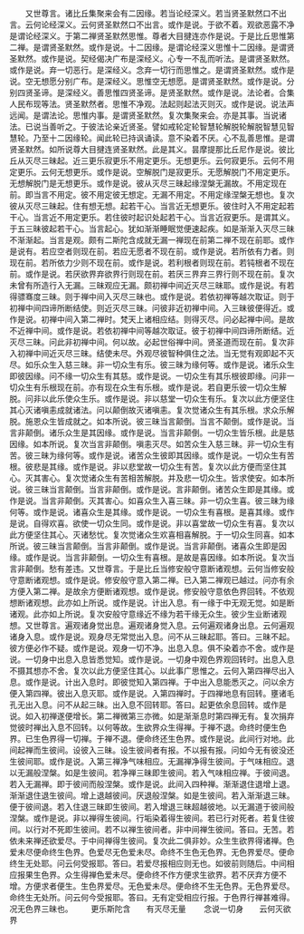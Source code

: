 <!-- { "loadSidebar": true } -->
　　又世尊言。诸比丘集聚来会有二因缘。若当论经深义。若当贤圣默然口不出言。云何论经深义。云何贤圣默然口不出言。或作是说。于欲不着。观欲恶露不净是谓论经深义。于第二禅贤圣默然思惟。尊者大目揵连亦作是说。于是比丘思惟第二禅。是谓贤圣默然。或作是说。十二因缘。是谓论经深义思惟十二因缘。是谓贤圣默然。或作是说。契经偈决广布是深经义。心专一不乱而听法。是谓贤圣默然。或作是说。弃一切恶行。是深经义。念弃一切行而思惟之。是谓贤圣默然。或作是说。空无想愿分别广布。是深经义。思惟空无想愿。是谓贤圣默然。或作是说。分别四贤圣谛。是深经义。善思惟四贤圣谛。是贤圣默然。或作是说。法论者。合集人民布现等法。贤圣默然者。思惟不净观。法起则起法灭则灭。或作是说。说法声远闻。是谓法论。思惟内事。是谓贤圣默然。复次集聚来会。亦是其事。当说诸法。已说当善听之。于彼法论亲近贤圣。譬如戒轮定轮智慧轮解脱轮解脱智慧见智慧轮。乃至十二因缘轮。闻此轮已持讽诵读。意不染着不厌。心不乱善思惟。是谓贤圣默然。如所说尊大目揵连贤圣默然。此是其义。昙摩提那比丘尼作是说。彼比丘从灭尽三昧起。近三更乐寂更乐不用定更乐。无想更乐。云何寂更乐。云何不用定更乐。云何无想更乐。或作是说。空解脱门是寂更乐。无愿解脱门不用定更乐。无想解脱门是无想更乐。或作是说。彼从灭尽三昧起缘涅槃无漏故。不用定现在前。即当言不用定。彼不用定彼无想定。无漏不用定。不用定缘涅槃无想也。复次彼从灭尽三昧起。住有想无想。起若干心。当言近无想更乐。彼住时入不用定起若干心。当言近不用定更乐。若住彼时起识处起若干心。当言近寂更乐。是谓其义。于五三昧彼起若干心。当言起心。犹如渐渐睡眠觉便速起疾。如是渐渐入灭尽三昧不渐渐起。当言是观。颇有二斯陀含成就无漏一禅现在前第二禅不现在前耶。或作是说有。若应空者则现在前。若应无愿者不现在前。或作是说。若所依有力者。则现在前。若所依力少则不现在前。或作是说。若利根者则现在前。若钝根者不现在前。或作是说。若厌欲界弃欲界行则现在前。若厌三界弃三界行则不现在前。复次未曾有所造行入无漏。三昧观应无漏。颇初禅中间近灭尽三昧耶。或作是说。有若得骠骞度三昧。则于禅中间入灭尽三昧也。或作是说。若依初禅等越次取证。则于初禅中间四谛所断结使。则近灭尽三昧。问彼非近初禅中间。入三昧彼便得近。或作是说。初禅中间入第二禅时。梵天上诸相应结。则得灭尽。问必起禅中间。是故不近禅中间。或作是说。若依初禅中间等越次取证。彼于初禅中间四谛所断结。近灭尽三昧。问此非初禅中间。何以故。必起世俗禅中间。贤圣道而现在前。复次非入初禅中间近灭尽三昧。结使未尽。外观尽彼智种俱住之法。当无觉有观即起不灭尽。如乐众生入慈三昧。非一切众生有乐。彼三昧为缘何等。或作是说。诸乐众生即彼因缘。问不缘一切众生有其慈。或作是说。一切众生有其乐根彼即缘。问非一切众生有乐根现在前。亦有现在众生有乐根。或作是说。若自更乐彼一切众生解脱。问非以此乐使众生乐。或作是说。非以慈堂一切众生有乐。复次以此方便坚住其心灭诸嗔恚成就诸法。问以颠倒故灭诸嗔恚。复次觉诸众生有其乐根。求众乐解脱。施恩众生皆成就之。如本所说。彼三昧当言颠倒。当言不颠倒。或作是说。当言非颠倒。诸乐众生是其因缘。或作是说。当言非颠倒。一切众生皆乐根。此是慈因缘。如本所说。复次当言非颠倒。嗔恚灭尽。如苦众生入慈三昧。非一切众生有苦。彼三昧为缘何等。或作是说。诸苦众生彼即其因缘。或作是说。一切众生有苦根。彼悲是其缘。或作是说。非以悲堂故一切众生有苦。复次以此方便而坚住其心。灭其害心。复次觉诸众生有苦相苦解脱。并及悲一切众生。皆求使安。如本所说。彼三昧当言颠倒。当言非颠倒。或作是说。言非颠倒。诸苦众生即是其缘。或作是说。当言非颠倒。灭其害心。如喜众生入喜三昧。非一切众生喜。彼三昧为缘何等。或作是说。诸喜众生是其缘。或作是说。一切众生有喜根。是喜其缘。或作是说。自得欢喜。欲使一切众生同。或作是说。非以喜堂故一切众生有喜。复次以此方便坚住其心。灭诸愁忧。复次觉诸众生欢喜相喜解脱。于一切众生同喜。如本所说。彼三昧当言颠倒。当言非颠倒。或作是说。当言非颠倒。诸喜众生即是因缘。或作是说。当言非颠倒。一切众生有喜根。是故是喜因缘。如本所说。复次当言非颠倒。愁有差违。又世尊言。于是比丘当修安般守意断诸观想。云何当修安般守意断诸观想。或作是说。修安般守意入第二禅。已入第二禅观已越过。问亦有余方便入第二禅。是故余方便断诸观想。或作是说。修安般守意依色界回转。不依观想断诸观想。此亦如上所说。或作是说。计出入息。有一缘于中无观无觉。如是断诸观。此亦如上所说。复次安般守意缘近不缘为若干缘无众生。彼少生业断诸观想。又世尊言。遍观诸身觉出息。遍观诸身觉入息。云何遍观诸身出息。云何遍观诸身入息。或作是说。观身尽无常觉出入息。问不从三昧起耶。答曰。三昧不起。彼方便必作不疑。或作是说。观身一切不净。出息入息。俱不染着亦不舍。或作是说。一切身中出息入息皆悉觉知。或作是说。一切身中观色界观回转时。出息入息不摄其想亦不舍。复次以此方便坚住其心。以此事广思惟之。云何入第四禅尽出入息。或作是说。计出入息时。即彼觉知入第四禅。于中出入息能悉灭之。问以余方便入第四禅。彼出入息灭耶。或作是说。入第四禅时。于四禅地息有回转。壅诸毛孔无出入息。问不从起三昧。出入息不回转耶。答曰。起更依余息回转。或作是说。如入初禅遂便增长。第二禅微第三亦微。如是渐渐息时第四禅无有。复次捐弃觉彼时禅出入息不回转。以何等故。生欲界众生得禅。于禅不退。命终时便生色界。已生色界得一切禅。于禅不退。便命终还生色界。或作是说。此间行对地。此间起禅而生彼间。设彼入三昧。设生彼间者有报。不以报有报。问如今无有彼没还生彼间耶。或作是说。入第三禅净气味相应。无漏禅净得生彼间。于气味相应。退以无漏般涅槃。如是生彼间。若净禅三昧即生彼间。若入气味相应禅。于彼间退。若入无漏禅。即于彼间而般涅槃。或作是说。此间入四种禅。渐渐退住退增上退。渐渐退住退生彼间。增上退越彼间。厌退般涅槃。如是生彼间。若入渐渐退三昧。便于彼间退。若入住退三昧即生彼间。若入增退三昧超越彼地。以无漏道于彼间般涅槃。或作是说。非以禅得生彼间。行垢染着得生彼间。若已行对死者。若复住彼间。以行对不死即生彼间。若不以禅生彼间者。非中间禅生彼间。答曰。无苦。若依未来禅还欲爱尽。于中间禅得生彼间。复次此二俱非妙。众生生欲界得诸禅。色爱未尽便命终生色界。色爱尽无色爱未尽。命终不生色无色界。无色界爱尽。便命终生无处耶。问云何受报耶。答曰。若爱尽报相应则无也。如彼前则随后。中间相应报果生色界。众生得禅色爱未尽。便命终不作方便求生欲界。若不厌弃方便不增。方便求者便生。生色界爱尽。无色爱未尽。便命终不生无色界。无色界爱尽。命终生无处所。问云何今受报耶。答曰。无有定受相应行报。于色界行禅甚难得。况无色界三昧也。
　　更乐斯陀含　　有灭尽无量
　　念说一切身　　云何灭欲界
